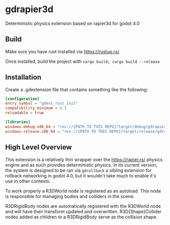 # gdrapier3d
Deterministic physics extension based on rapier3d for godot 4.0

## Build

Make sure you have rust installed via https://rustup.rs/

Once installed, build the project with `cargo build; cargo build --release`

## Installation

Create a .gdextension file that contains something like the
following:

```toml
[configuration]
entry_symbol = "gdext_rust_init"
compatibility_minimum = 4.1
reloadable = true

[libraries]
windows.debug.x86_64 = "res://{PATH TO THIS REPO}/target/debug/gdrapier3d.dll"
windows.release.x86_64 = "res://{PATH TO THIS REPO}/target/release/gdrapier3d.dll"
```

## High Level Overview

This extension is a relatively thin wrapper over the
https://rapier.rs/ physics engine and as such provides
deterministic physics. In its
current version, the system is designed to be ran via
`gdrollback` a sibling extension for rollback networking in
godot 4.0, but it wouldn't take much to enable it's use in
other contexts.

To work properly a R3DWorld node is registered as an
autoload. This node is responsible for managing bodies and
colliders in the scene.

R3DRigidBody nodes are automatically registered with the
R3DWorld node and will have their transform updated and
overwritten. R3D{Shape}Collider nodes added as children to a
R3DRigidBody serve as the collision shape.
